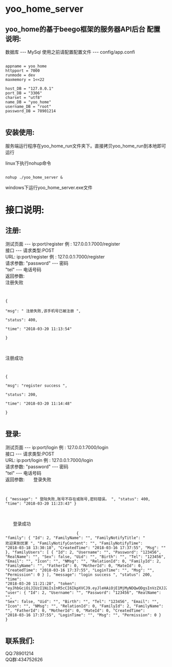 # yoo_home_server
yoo_home的基于beego框架的服务器API后台
配置说明:
--------------------------------
数据库 --- MySql
使用之前请配置配置文件 --- config/app.confi  
<pre><code>
appname = yoo_home
httpport = 7000
runmode = dev
maxmemory = 1<<22

host_DB = "127.0.0.1"
port_DB = "3306"
charset = "utf8"
name_DB = "yoo_home"
username_DB = "root"
password_DB = 78901214
  
</code></pre>
安装使用:
---------------------------

服务端运行程序在yoo_home_run文件夹下。直接拷贝yoo_home_run到本地即可运行     

linux下执行nohup命令   
<pre><code>
nohup ./yoo_home_server &  
</code></pre>

windows下运行yoo_home_server.exe文件

接口说明:
=============================   
注册:
--------------------------------------------        
测试页面 --- ip:port/register 例 : 127.0.0.1:7000/register                  
接口 --- 请求类型:POST  
        URL: ip:port/register 例 : 127.0.0.1:7000/register                    
        请求参数: "password" --- 密码                 
                   "tel" --- 电话号码                        
        返回参数:                                        
        注册失败                                                            
        <pre><code>   
            {                            
                 "msg": " 注册失败,该手机号已被注册 ",                    
                 "status": 400,                  
                 "time": "2018-03-20 11:13:54"                 
            }                      
        </code></pre>   
        注册成功
        <pre><code>                               
            {                
                 "msg": "register success ",                                
                 "status": 200,                       
                 "time": "2018-03-20 11:14:48"                               
            }                           
         </code></pre>                           

登录:
--------------------------------------------
测试页面 --- ip:port/login 例 : 127.0.0.1:7000/login                  
接口 --- 请求类型:POST  
        URL: ip:port/login 例 : 127.0.0.1:7000/login                    
        请求参数: "password" --- 密码                 
                   "tel" --- 电话号码                        
        返回参数: 
        登录失败                                                            
        <pre><code>   
            {
                "message": " 登陆失败,账号不存在或账号,密码错误。 ",
                "status": 400,
                "time": "2018-03-20 11:23:43"
            }                      
        </code></pre>   
        登录成功
        <pre><code>                               
            {
                "family": {
                    "Id": 2,
                    "FamilyName": "",
                    "FamilyNotifyTitle": " 欢迎来到优家 ",
                    "FamilyNotifyContent": "",
                    "FamilyNotifyTime": "2018-03-18 13:30:18",
                    "CreatedTime": "2018-03-16 17:37:55",
                    "Msg": ""
                },
                "familyUsers": [
                    {
                      "Id": 2,
                      "Username": "",
                      "Password": "123456",
                      "RealName": "",
                      "Sex": false,
                      "Uid": "",
                      "Birth": "",
                      "Tel": "123456",
                      "Email": "",
                      "Icon": "",
                      "NMsg": "",
                      "RelationId": 0,
                      "FamilyId": 2,
                      "FamilyName": "",
                      "FatherId": 0,
                      "MotherId": 0,
                      "MateId": 0,
                      "CreatedTime": "2018-03-16 17:37:55",
                      "LoginTime": "",
                      "Msg": "",
                      "Permission": 0
                    }
                ],
                "message": "login success ",
                "status": 200,
                "time": "2018-03-20 11:21:28",
                "token": "eyJhbGciOiJIUzI1NiIsInR5cCI6IkpXVCJ9.eyJleHAiOjE1MjMyNDQwODgsInVzZXJJZCI6Mn0.SyX3hiU3op7DWEvyyhJvAyG1kBVbOcL14RaGyg5UpNs",
                "user": {
                    "Id": 2,
                    "Username": "",
                    "Password": "123456",
                    "RealName": "",
                    "Sex": false,
                    "Uid": "",
                    "Birth": "",
                    "Tel": "123456",
                    "Email": "",
                    "Icon": "",
                    "NMsg": "",
                    "RelationId": 0,
                    "FamilyId": 2,
                    "FamilyName": "",
                    "FatherId": 0,
                    "MotherId": 0,
                    "MateId": 0,
                    "CreatedTime": "2018-03-16 17:37:55",
                    "LoginTime": "",
                    "Msg": "",
                    "Permission": 0
               }
            }                           
         </code></pre>             
         
联系我们:
---------------------------
QQ:78901214  
QQ群:434752626
